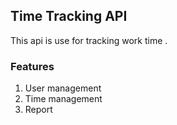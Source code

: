 ## Time Tracking API

This api is use for tracking work time .

### Features
1. User management
2. Time management
3. Report

